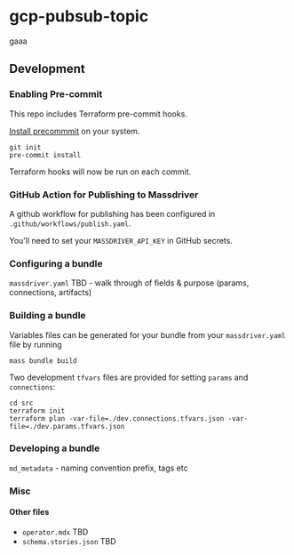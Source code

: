 # gcp-pubsub-topic

gaaa

## Development

### Enabling Pre-commit

This repo includes Terraform pre-commit hooks.

[Install precommmit](https://pre-commit.com/index.html#installation) on your system.

```shell
git init
pre-commit install
```

Terraform hooks will now be run on each commit.

### GitHub Action for Publishing to Massdriver

A github workflow for publishing has been configured in `.github/workflows/publish.yaml`.

You'll need to set your `MASSDRIVER_API_KEY` in GitHub secrets.

### Configuring a bundle

`massdriver.yaml` TBD - walk through of fields & purpose (params, connections, artifacts)

### Building a bundle

Variables files can be generated for your bundle from your `massdriver.yaml` file by running

```shell
mass bundle build
```

Two development `tfvars` files are provided for setting `params` and `connections`:

```shell
cd src
terraform init
terraform plan -var-file=./dev.connections.tfvars.json -var-file=./dev.params.tfvars.json
```

### Developing a bundle

`md_metadata` - naming convention prefix, tags etc

### Misc

#### Other files
* `operator.mdx` TBD
* `schema.stories.json` TBD
